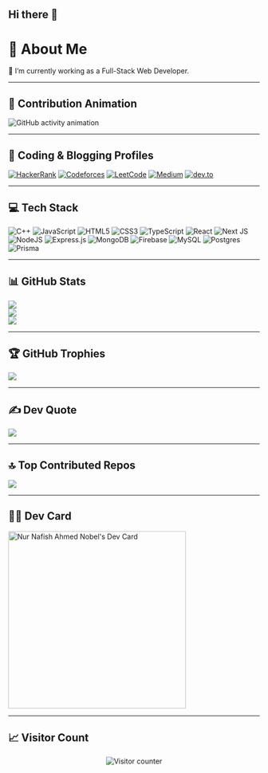 ## Hi there 👋

# 💫 About Me
🔭 I’m currently working as a Full-Stack Web Developer.

---

## 👾 Contribution Animation

<picture>
  <source media="(prefers-color-scheme: dark)" srcset="https://raw.githubusercontent.com/Nafish-Nobel/Nafish-Nobel/output/pacman-contribution-graph-dark.svg" />
  <source media="(prefers-color-scheme: light)" srcset="https://raw.githubusercontent.com/Nafish-Nobel/Nafish-Nobel/output/github-snake.svg" />
  <img alt="GitHub activity animation" src="https://raw.githubusercontent.com/Nafish-Nobel/Nafish-Nobel/output/github-snake.svg" />
</picture>

---

## 🧠 Coding & Blogging Profiles

[![HackerRank](https://img.shields.io/badge/HackerRank-2EC866?style=for-the-badge&logo=HackerRank&logoColor=white)](https://www.hackerrank.com/profile/nobel15_11651)
[![Codeforces](https://img.shields.io/badge/Codeforces-nobel15--11651-orange?style=for-the-badge&logo=codeforces)](https://codeforces.com/profile/nobel15-11651)
[![LeetCode](https://img.shields.io/badge/LeetCode-nobel15--11651-yellow?style=for-the-badge&logo=leetcode&logoColor=black)](https://leetcode.com/u/nobel15-11651/)
[![Medium](https://img.shields.io/badge/Medium-nafishnobel-00ab6c?style=for-the-badge&logo=medium&logoColor=white)](https://medium.com/@nafishnobel)
[![dev.to](https://img.shields.io/badge/dev.to-nafishnobel-0A0A0A?style=for-the-badge&logo=dev.to&logoColor=white)](https://dev.to/nafishnobel)



---

## 💻 Tech Stack

![C++](https://img.shields.io/badge/c++-%2300599C.svg?style=for-the-badge&logo=c%2B%2B&logoColor=white)
![JavaScript](https://img.shields.io/badge/javascript-%23323330.svg?style=for-the-badge&logo=javascript&logoColor=%23F7DF1E)
![HTML5](https://img.shields.io/badge/html5-%23E34F26.svg?style=for-the-badge&logo=html5&logoColor=white)
![CSS3](https://img.shields.io/badge/css3-%231572B6.svg?style=for-the-badge&logo=css3&logoColor=white)
![TypeScript](https://img.shields.io/badge/typescript-%23007ACC.svg?style=for-the-badge&logo=typescript&logoColor=white)
![React](https://img.shields.io/badge/react-%2320232a.svg?style=for-the-badge&logo=react&logoColor=%2361DAFB)
![Next JS](https://img.shields.io/badge/Next-black?style=for-the-badge&logo=next.js&logoColor=white)
![NodeJS](https://img.shields.io/badge/node.js-6DA55F?style=for-the-badge&logo=node.js&logoColor=white)
![Express.js](https://img.shields.io/badge/express.js-%23404d59.svg?style=for-the-badge&logo=express&logoColor=%2361DAFB)
![MongoDB](https://img.shields.io/badge/MongoDB-%234ea94b.svg?style=for-the-badge&logo=mongodb&logoColor=white)
![Firebase](https://img.shields.io/badge/firebase-%23039BE5.svg?style=for-the-badge&logo=firebase)
![MySQL](https://img.shields.io/badge/mysql-4479A1.svg?style=for-the-badge&logo=mysql&logoColor=white)
![Postgres](https://img.shields.io/badge/postgres-%23316192.svg?style=for-the-badge&logo=postgresql&logoColor=white)
![Prisma](https://img.shields.io/badge/Prisma-3982CE?style=for-the-badge&logo=Prisma&logoColor=white)

---

## 📊 GitHub Stats

![](https://github-readme-stats.vercel.app/api?username=Nafish-Nobel&theme=dark&hide_border=false&include_all_commits=false&count_private=false)<br/>
![](https://nirzak-streak-stats.vercel.app/?user=Nafish-Nobel&theme=dark&hide_border=false)<br/>
![](https://github-readme-stats.vercel.app/api/top-langs/?username=Nafish-Nobel&theme=dark&hide_border=false&include_all_commits=false&count_private=false&layout=compact)

---

## 🏆 GitHub Trophies

![](https://github-profile-trophy.vercel.app/?username=Nafish-Nobel&theme=radical&no-frame=true&no-bg=false&margin-w=4)

---

## ✍️ Dev Quote

![](https://quotes-github-readme.vercel.app/api?type=vetical&theme=radical)

---

## 🔝 Top Contributed Repos

![](https://github-contributor-stats.vercel.app/api?username=Nafish-Nobel&limit=5&theme=dark&combine_all_yearly_contributions=true)

---

## 🧑‍💻 Dev Card

<a href="https://app.daily.dev/nurnafishahmednobel">
  <img src="https://api.daily.dev/devcards/v2/VoEXge69hKD8nTuT7xjCT.png?type=default&r=8v4" width="356" alt="Nur Nafish Ahmed Nobel's Dev Card"/>
</a>

---

## 📈 Visitor Count


<p align="center">
  <img src="https://komarev.com/ghpvc/?username=Nafish-Nobel&label=Visitors&color=brightgreen&style=for-the-badge" alt="Visitor counter" />
</p>

